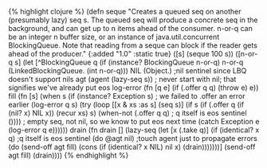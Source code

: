 {% highlight clojure %}
(defn seque
  "Creates a queued seq on another (presumably lazy) seq s. The queued
  seq will produce a concrete seq in the background, and can get up to
  n items ahead of the consumer. n-or-q can be an integer n buffer
  size, or an instance of java.util.concurrent BlockingQueue. Note
  that reading from a seque can block if the reader gets ahead of the
  producer."
  {:added "1.0"
   :static true}
  ([s] (seque 100 s))
  ([n-or-q s]
   (let [^BlockingQueue q (if (instance? BlockingQueue n-or-q)
                             n-or-q
                             (LinkedBlockingQueue. (int n-or-q)))
         NIL (Object.) ;nil sentinel since LBQ doesn't support nils
         agt (agent (lazy-seq s)) ; never start with nil; that signifies we've already put eos
         log-error (fn [q e]
                     (if (.offer q q)
                       (throw e)
                       e))
         fill (fn [s]
                (when s
                  (if (instance? Exception s) ; we failed to .offer an error earlier
                    (log-error q s)
                    (try
                      (loop [[x & xs :as s] (seq s)]
                        (if s
                          (if (.offer q (if (nil? x) NIL x))
                            (recur xs)
                            s)
                          (when-not (.offer q q) ; q itself is eos sentinel
                            ()))) ; empty seq, not nil, so we know to put eos next time
                      (catch Exception e
                        (log-error q e))))))
         drain (fn drain []
                 (lazy-seq
                  (let [x (.take q)]
                    (if (identical? x q) ;q itself is eos sentinel
                      (do @agt nil)  ;touch agent just to propagate errors
                      (do
                        (send-off agt fill)
                        (cons (if (identical? x NIL) nil x) (drain)))))))]
     (send-off agt fill)
     (drain))))
{% endhighlight %}
